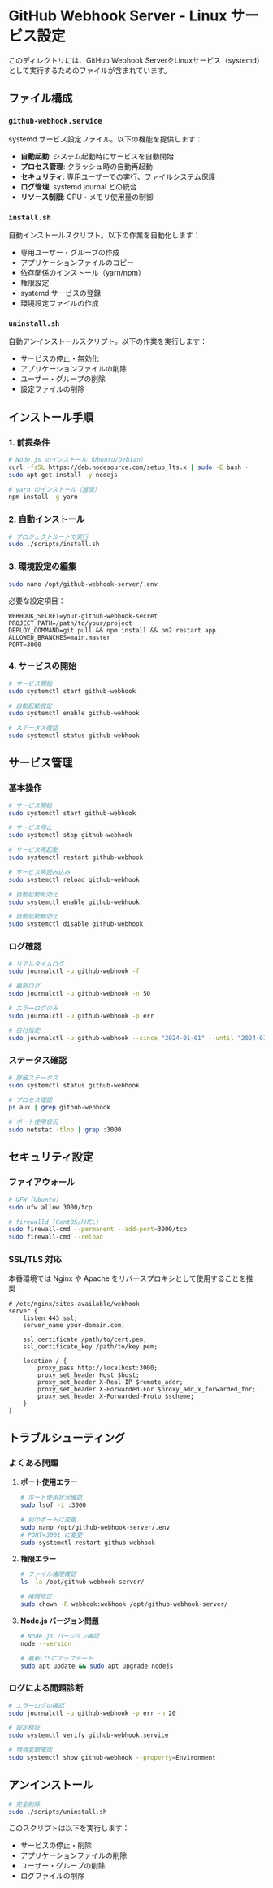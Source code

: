 # GitHub Webhook Server - Linux サービス設定

このディレクトリには、GitHub Webhook ServerをLinuxサービス（systemd）として実行するためのファイルが含まれています。

## ファイル構成

### `github-webhook.service`
systemd サービス設定ファイル。以下の機能を提供します：

- **自動起動**: システム起動時にサービスを自動開始
- **プロセス管理**: クラッシュ時の自動再起動
- **セキュリティ**: 専用ユーザーでの実行、ファイルシステム保護
- **ログ管理**: systemd journal との統合
- **リソース制限**: CPU・メモリ使用量の制御

### `install.sh`
自動インストールスクリプト。以下の作業を自動化します：

- 専用ユーザー・グループの作成
- アプリケーションファイルのコピー
- 依存関係のインストール（yarn/npm）
- 権限設定
- systemd サービスの登録
- 環境設定ファイルの作成

### `uninstall.sh`
自動アンインストールスクリプト。以下の作業を実行します：

- サービスの停止・無効化
- アプリケーションファイルの削除
- ユーザー・グループの削除
- 設定ファイルの削除

## インストール手順

### 1. 前提条件
```bash
# Node.js のインストール（Ubuntu/Debian）
curl -fsSL https://deb.nodesource.com/setup_lts.x | sudo -E bash -
sudo apt-get install -y nodejs

# yarn のインストール（推奨）
npm install -g yarn
```

### 2. 自動インストール
```bash
# プロジェクトルートで実行
sudo ./scripts/install.sh
```

### 3. 環境設定の編集
```bash
sudo nano /opt/github-webhook-server/.env
```

必要な設定項目：
```env
WEBHOOK_SECRET=your-github-webhook-secret
PROJECT_PATH=/path/to/your/project
DEPLOY_COMMAND=git pull && npm install && pm2 restart app
ALLOWED_BRANCHES=main,master
PORT=3000
```

### 4. サービスの開始
```bash
# サービス開始
sudo systemctl start github-webhook

# 自動起動設定
sudo systemctl enable github-webhook

# ステータス確認
sudo systemctl status github-webhook
```

## サービス管理

### 基本操作
```bash
# サービス開始
sudo systemctl start github-webhook

# サービス停止
sudo systemctl stop github-webhook

# サービス再起動
sudo systemctl restart github-webhook

# サービス再読み込み
sudo systemctl reload github-webhook

# 自動起動有効化
sudo systemctl enable github-webhook

# 自動起動無効化
sudo systemctl disable github-webhook
```

### ログ確認
```bash
# リアルタイムログ
sudo journalctl -u github-webhook -f

# 最新ログ
sudo journalctl -u github-webhook -n 50

# エラーログのみ
sudo journalctl -u github-webhook -p err

# 日付指定
sudo journalctl -u github-webhook --since "2024-01-01" --until "2024-01-02"
```

### ステータス確認
```bash
# 詳細ステータス
sudo systemctl status github-webhook

# プロセス確認
ps aux | grep github-webhook

# ポート使用状況
sudo netstat -tlnp | grep :3000
```

## セキュリティ設定

### ファイアウォール
```bash
# UFW (Ubuntu)
sudo ufw allow 3000/tcp

# firewalld (CentOS/RHEL)
sudo firewall-cmd --permanent --add-port=3000/tcp
sudo firewall-cmd --reload
```

### SSL/TLS 対応
本番環境では Nginx や Apache をリバースプロキシとして使用することを推奨：

```nginx
# /etc/nginx/sites-available/webhook
server {
    listen 443 ssl;
    server_name your-domain.com;
    
    ssl_certificate /path/to/cert.pem;
    ssl_certificate_key /path/to/key.pem;
    
    location / {
        proxy_pass http://localhost:3000;
        proxy_set_header Host $host;
        proxy_set_header X-Real-IP $remote_addr;
        proxy_set_header X-Forwarded-For $proxy_add_x_forwarded_for;
        proxy_set_header X-Forwarded-Proto $scheme;
    }
}
```

## トラブルシューティング

### よくある問題

1. **ポート使用エラー**
   ```bash
   # ポート使用状況確認
   sudo lsof -i :3000
   
   # 別のポートに変更
   sudo nano /opt/github-webhook-server/.env
   # PORT=3001 に変更
   sudo systemctl restart github-webhook
   ```

2. **権限エラー**
   ```bash
   # ファイル権限確認
   ls -la /opt/github-webhook-server/
   
   # 権限修正
   sudo chown -R webhook:webhook /opt/github-webhook-server/
   ```

3. **Node.js バージョン問題**
   ```bash
   # Node.js バージョン確認
   node --version
   
   # 最新LTSにアップデート
   sudo apt update && sudo apt upgrade nodejs
   ```

### ログによる問題診断
```bash
# エラーログの確認
sudo journalctl -u github-webhook -p err -n 20

# 設定検証
sudo systemctl verify github-webhook.service

# 環境変数確認
sudo systemctl show github-webhook --property=Environment
```

## アンインストール

```bash
# 完全削除
sudo ./scripts/uninstall.sh
```

このスクリプトは以下を実行します：
- サービスの停止・削除
- アプリケーションファイルの削除
- ユーザー・グループの削除
- ログファイルの削除